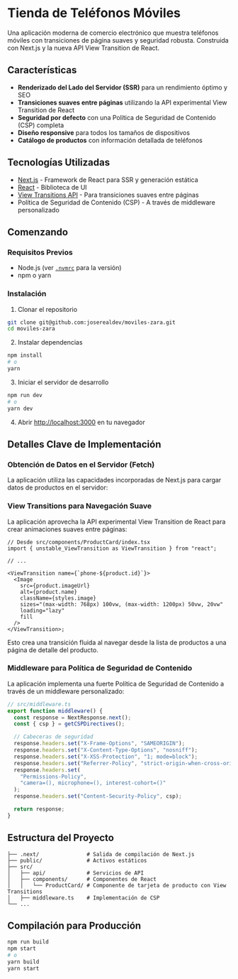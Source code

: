 # Tienda de Teléfonos Móviles

Una aplicación moderna de comercio electrónico que muestra teléfonos móviles con transiciones de página suaves y seguridad robusta. Construida con Next.js y la nueva API View Transition de React.

## Características

- **Renderizado del Lado del Servidor (SSR)** para un rendimiento óptimo y SEO
- **Transiciones suaves entre páginas** utilizando la API experimental View Transition de React
- **Seguridad por defecto** con una Política de Seguridad de Contenido (CSP) completa
- **Diseño responsive** para todos los tamaños de dispositivos
- **Catálogo de productos** con información detallada de teléfonos

## Tecnologías Utilizadas

- [Next.js](https://nextjs.org/) - Framework de React para SSR y generación estática
- [React](https://react.dev/) - Biblioteca de UI
- [View Transitions API](https://developer.mozilla.org/en-US/docs/Web/API/View_Transitions_API) - Para transiciones suaves entre páginas
- Política de Seguridad de Contenido (CSP) - A través de middleware personalizado

## Comenzando

### Requisitos Previos

- Node.js (ver [`.nvmrc`](.nvmrc) para la versión)
- npm o yarn

### Instalación

1. Clonar el repositorio

```bash
git clone git@github.com:joserealdev/moviles-zara.git
cd moviles-zara
```

2. Instalar dependencias

```bash
npm install
# o
yarn
```

3. Iniciar el servidor de desarrollo

```bash
npm run dev
# o
yarn dev
```

4. Abrir [http://localhost:3000](http://localhost:3000) en tu navegador

## Detalles Clave de Implementación

### Obtención de Datos en el Servidor (Fetch)

La aplicación utiliza las capacidades incorporadas de Next.js para cargar datos de productos en el servidor:

### View Transitions para Navegación Suave

La aplicación aprovecha la API experimental View Transition de React para crear animaciones suaves entre páginas:

```tsx
// Desde src/components/ProductCard/index.tsx
import { unstable_ViewTransition as ViewTransition } from "react";

// ...

<ViewTransition name={`phone-${product.id}`}>
  <Image
    src={product.imageUrl}
    alt={product.name}
    className={styles.image}
    sizes="(max-width: 768px) 100vw, (max-width: 1200px) 50vw, 20vw"
    loading="lazy"
    fill
  />
</ViewTransition>;
```

Esto crea una transición fluida al navegar desde la lista de productos a una página de detalle del producto.

### Middleware para Política de Seguridad de Contenido

La aplicación implementa una fuerte Política de Seguridad de Contenido a través de un middleware personalizado:

```typescript
// src/middleware.ts
export function middleware() {
  const response = NextResponse.next();
  const { csp } = getCSPDirectives();

  // Cabeceras de seguridad
  response.headers.set("X-Frame-Options", "SAMEORIGIN");
  response.headers.set("X-Content-Type-Options", "nosniff");
  response.headers.set("X-XSS-Protection", "1; mode=block");
  response.headers.set("Referrer-Policy", "strict-origin-when-cross-origin");
  response.headers.set(
    "Permissions-Policy",
    "camera=(), microphone=(), interest-cohort=()"
  );
  response.headers.set("Content-Security-Policy", csp);

  return response;
}
```

## Estructura del Proyecto

```
├── .next/               # Salida de compilación de Next.js
├── public/              # Activos estáticos
├── src/
│   ├── api/             # Servicios de API
│   ├── components/      # Componentes de React
│   │   └── ProductCard/ # Componente de tarjeta de producto con View Transitions
│   ├── middleware.ts    # Implementación de CSP
└── ...
```

## Compilación para Producción

```bash
npm run build
npm start
# o
yarn build
yarn start
```
